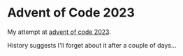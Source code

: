 # Advent of Code 2023

My attempt at [advent of code 2023](https://adventofcode.com/). 

History suggests I'll forget about it after a couple of days...
